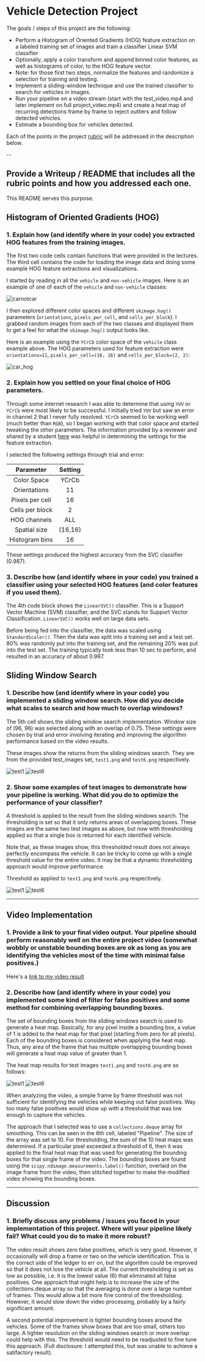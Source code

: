 # Vehicle Detection Project

The goals / steps of this project are the following:

* Perform a Histogram of Oriented Gradients (HOG) feature extraction on a labeled training set of images and train a classifier Linear SVM classifier
* Optionally, apply a color transform and append binned color features, as well as histograms of color, to the HOG feature vector. 
* Note: for those first two steps, normalize the features and randomize a selection for training and testing.
* Implement a sliding-window technique and use the trained classifier to search for vehicles in images.
* Run your pipeline on a video stream (start with the test_video.mp4 and later implement on full project_video.mp4) and create a heat map of recurring detections frame by frame to reject outliers and follow detected vehicles.
* Estimate a bounding box for vehicles detected.

[//]: # (Image References)
[image1]: ./output_images/car_notcar.png
[image2]: ./output_images/car_hog.png
[image3]: ./output_images/test1_bboxes.png
[image4]: ./output_images/test6_bboxes.png
[image5]: ./output_images/test1_threshold.png
[image6]: ./output_images/test6_threshold.png
[image7]: ./output_images/test1_heat.png
[image8]: ./output_images/test6_heat.png
[video1]: ./P5_project_vid.mp4

Each of the points in the project [rubric](https://review.udacity.com/#!/rubrics/513/view) will be addressed in the description below. 

--

##  Provide a Writeup / README that includes all the rubric points and how you addressed each one.  

This README serves this purpose. 

## Histogram of Oriented Gradients (HOG)

### 1. Explain how (and identify where in your code) you extracted HOG features from the training images.

The first two code cells contain functions that were provided in the lectures. The third cell contains the code for loading the image data and doing some example HOG feature extractions and visualizations. 
 
I started by reading in all the `vehicle` and `non-vehicle` images.  Here is an example of one of each of the `vehicle` and `non-vehicle` classes:

![carnotcar][image1]

I then explored different color spaces and different `skimage.hog()` parameters (`orientations`, `pixels_per_cell`, and `cells_per_block`).  I grabbed random images from each of the two classes and displayed them to get a feel for what the `skimage.hog()` output looks like.

Here is an example using the `YCrCb` color space of the `vehicle` class example above. The HOG parameters used for feature extraction were `orientations=11`, `pixels_per_cell=(16, 16)` and `cells_per_block=(2, 2)`:

![car_hog][image2]


### 2. Explain how you settled on your final choice of HOG parameters.

Through some internet research I was able to determine that using `YUV` or `YCrCb` were most likely to be successful. I initially tried `YUV` but saw an error in channel 2 that I never fully resolved. `YCrCb` seemed to be working well (much better than `RGB`), so I began working with that color space and started tweaking the other parameters. The information provided by a reviewer and shared by a student [here](https://discussions.udacity.com/t/good-tips-from-my-reviewer-for-this-vehicle-detection-project/232903) was helpful in determining the settings for the feature extraction. 

I selected the following settings through trial and error:

| Parameter | Setting |
|:-------------:|:------:|
| Color Space      | YCrCb  |  
| Orientations     | 11     | 
| Pixels per cell  | 16     | 
| Cells per block  | 2      | 
| HOG channels     |  ALL   |  
| Spatial size     | (16,16) |
| Histogram bins   | 16     |

These settings produced the highest accuracy from the SVC classifier (0.987). 


### 3. Describe how (and identify where in your code) you trained a classifier using your selected HOG features (and color features if you used them).

The 4th code block shows the `LinearSVC()` classifier. This is a Support Vector Machine (SVM) classifier, and the SVC stands for Support Vector Classification. `LinearSVC()` works well on large data sets. 

Before being fed into the classifier, the data was scaled using `StandardScaler()`. Then the data was split into a training set and a test set. 80% was randomly put into the training set, and the remaining 20% was put into the test set. The training typically took less than 10 sec to perform, and resulted in an accuracy of about 0.987.


## Sliding Window Search

### 1. Describe how (and identify where in your code) you implemented a sliding window search.  How did you decide what scales to search and how much to overlap windows?

The 5th cell shows the sliding window search implementation. Window size of (96, 96) was selected along with an overlap of 0.75. These settings were chosen by trial and error involving iterating and improving the algorithm performance based on the video results. 

These images show the returns from the sliding windows search. They are from the provided test_images set, `test1.png` and `test6.png` respectively.  

![test1][image3]
![test6][image4]


### 2. Show some examples of test images to demonstrate how your pipeline is working.  What did you do to optimize the performance of your classifier?

A threshold is applied to the result from the sliding windows search. The thresholding is set so that it only returns areas of overlapping boxes. These images are the same two test images as above, but now with thresholding applied so that a single box is returned for each identified vehicle. 

Note that, as these images show, this thresholded result does not always perfectly encompass the vehicle. It can be tricky to come up with a single threshold value for the entire video. It may be that a dynamic thresholding approach would improve performance.  

Threshold as applied to `test1.png` and `test6.png` respectively.  

![test1][image5]
![test6][image6]

---

##  Video Implementation

### 1. Provide a link to your final video output.  Your pipeline should perform reasonably well on the entire project video (somewhat wobbly or unstable bounding boxes are ok as long as you are identifying the vehicles most of the time with minimal false positives.)
Here's a [link to my video result](./P5_project_vid.mp4)


### 2. Describe how (and identify where in your code) you implemented some kind of filter for false positives and some method for combining overlapping bounding boxes.

The set of bounding boxes from the sliding windows search is used to generate a heat map. Basically, for any pixel inside a bounding box, a value of 1 is added to the heat map for that pixel (starting from zero for all pixels). Each of the bounding boxes is considered when applying the heat map. Thus, any area of the frame that has multiple overlapping bounding boxes will generate a heat map value of greater than 1. 

The heat map results for test images `test1.png` and `test6.png` are as follows: 

![test1][image7]
![test6][image8]

When analyzing the video, a simple frame by frame threshold was not sufficient for identifying the vehicles while keeping out false positives. Way too many false positives would show up with a threshold that was low enough to capture the vehicles. 

The approach that I selected was to use a `collections.deque` array for smoothing. This can be seen in the 6th cell, labeled "Pipeline". The size of the array was set to 10. For thresholding, the sum of the 10 heat maps was determined. If a particular pixel exceeded a threshold of 6, then it was applied to the final heat map that was used for generating the bounding boxes for that single frame of the video. The bounding boxes are found using the `scipy.ndimage.measurements.label()` function, overlaid on the image frame from the video, then stitched together to make the modified video showing the bounding boxes. 


---

## Discussion

### 1. Briefly discuss any problems / issues you faced in your implementation of this project.  Where will your pipeline likely fail?  What could you do to make it more robust?

The video result shows zero false positives, which is very good. However, it occasionally will drop a frame or two on the vehicle identification. This is the correct side of the ledger to err on, but the algorithm could be improved so that it does not lose the vehicle at all. The current thresholding is set as low as possible, i.e. it is the lowest value (6) that eliminated all false positives. One approach that might help is to increase the size of the collections.deque array so that the averaging is done over a large number of frames. This would allow a bit more fine control of the thresholding. However, it would slow down the video processing, probably by a fairly significant amount. 

A second potential improvement is tighter bounding boxes around the vehicles. Some of the frames show boxes that are too small, others too large. A tighter resolution on the sliding windows search or more overlap could help with this. The threshold would need to be readjusted to fine tune this approach. (Full disclosure: I attempted this, but was unable to achieve a satifactory result). 
